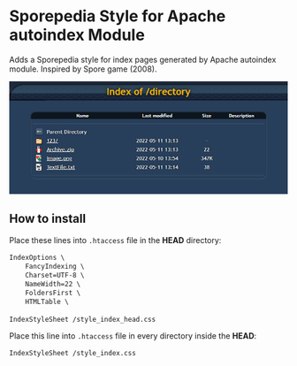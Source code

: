 # Sporepedia Style for Apache autoindex Module
Adds a Sporepedia style for index pages generated by Apache autoindex module. Inspired by Spore game (2008).

![Preview](/Preview.png "Preview")

## How to install
Place these lines into `.htaccess` file in the **HEAD** directory:
```
IndexOptions \
    FancyIndexing \
    Charset=UTF-8 \
    NameWidth=22 \
    FoldersFirst \
    HTMLTable \

IndexStyleSheet /style_index_head.css
```

Place this line into `.htaccess` file in every directory inside the **HEAD**:
```
IndexStyleSheet /style_index.css
```
